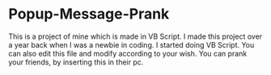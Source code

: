 # Popup-Message-Prank
This is a project of mine which is made in VB Script. I made this project over a year back when I was a newbie in coding. I started doing VB Script. You can also edit this file and modify according to your wish. You can prank your friends, by inserting this in their pc.
